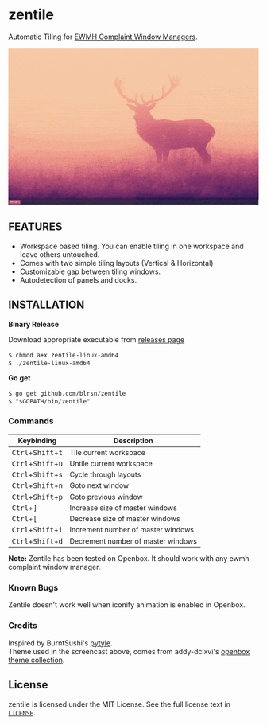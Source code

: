# zentile
Automatic Tiling for [EWMH Complaint Window Managers](https://en.m.wikipedia.org/wiki/Extended_Window_Manager_Hints).

![zentile screencast](docs/screencast.gif)

## FEATURES
- Workspace based tiling. You can enable tiling in one workspace and leave others untouched.
- Comes with two simple tiling layouts (Vertical & Horizontal)
- Customizable gap between tiling windows.
- Autodetection of panels and docks.

## INSTALLATION
**Binary Release**

Download appropriate executable from [releases page](https://github.com/blrsn/zentile/releases)

```
$ chmod a+x zentile-linux-amd64
$ ./zentile-linux-amd64
```

**Go get**

```
$ go get github.com/blrsn/zentile
$ "$GOPATH/bin/zentile"
```

### Commands

Keybinding                                          | Description
----------------------------------------------------|---------------------------------------
<kbd>Ctrl</kbd>+<kbd>Shift</kbd>+<kbd>t</kbd>       | Tile current workspace 
<kbd>Ctrl</kbd>+<kbd>Shift</kbd>+<kbd>u</kbd>       | Untile current workspace
<kbd>Ctrl</kbd>+<kbd>Shift</kbd>+<kbd>s</kbd>       | Cycle through layouts
<kbd>Ctrl</kbd>+<kbd>Shift</kbd>+<kbd>n</kbd>       | Goto next window
<kbd>Ctrl</kbd>+<kbd>Shift</kbd>+<kbd>p</kbd>       | Goto previous window
<kbd>Ctrl</kbd>+<kbd>]</kbd>                        | Increase size of master windows
<kbd>Ctrl</kbd>+<kbd>[</kbd>                        | Decrease size of master windows
<kbd>Ctrl</kbd>+<kbd>Shift</kbd>+<kbd>i</kbd>       | Increment number of master windows
<kbd>Ctrl</kbd>+<kbd>Shift</kbd>+<kbd>d</kbd>       | Decrement number of master windows

**Note:** Zentile has been tested on Openbox. It should work with any ewmh complaint window manager.

### Known Bugs
Zentile doesn't work well when iconify animation is enabled in Openbox.

### Credits

Inspired by BurntSushi's [pytyle](https://github.com/BurntSushi/pytyle3).  
Theme used in the screencast above, comes from addy-dclxvi's [openbox theme collection](https://github.com/addy-dclxvi/openbox-theme-collections).

## License

zentile is licensed under the MIT License. See the full license text in [`LICENSE`](LICENSE).
